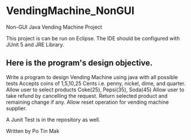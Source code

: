 # VendingMachine_NonGUI
Non-GUI Java Vending Machine Project 

This project is can be run on Eclipse.
The IDE should be configured with JUnit 5 and JRE Library.

## Here is the program's design objective.
Write a program to design Vending Machine using java with all possible tests
Accepts coins of 1,5,10,25 Cents i.e. penny, nickel, dime, and quarter.
Allow user to select products Coke(25), Pepsi(35), Soda(45)
Allow user to take refund by cancelling the request.
Return selected product and remaining change if any.
Allow reset operation for vending machine supplier.

A Junit Test is in the repository as well.

Written by Po Tin Mak
